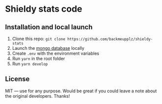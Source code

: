 # Shieldy stats code

## Installation and local launch

1. Clone this repo: `git clone https://github.com/backmeupplz/shieldy-stats`
2. Launch the [mongo database](https://www.mongodb.com/) locally
3. Create `.env` with the environment variables
4. Run `yarn` in the root folder
5. Run `yarn develop`

## License

MIT — use for any purpose. Would be great if you could leave a note about the original developers. Thanks!
